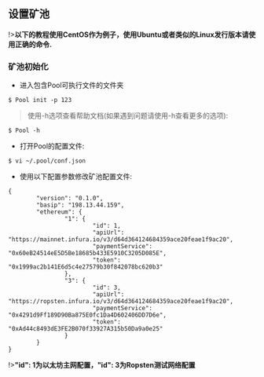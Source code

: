 ## 设置矿池 <!-- {docsify-ignore} -->

!>**以下的教程使用CentOS作为例子，使用Ubuntu或者类似的Linux发行版本请使用正确的命令.**


### 矿池初始化


+ 进入包含Pool可执行文件的文件夹

```console
$ Pool init -p 123
```

>使用-h选项查看帮助文档(如果遇到问题请使用-h查看更多的选项):

```console
$ Pool -h
```

+ 打开Pool的配置文件:

```console
$ vi ~/.pool/conf.json
```

+ 使用以下配置参数修改矿池配置文件:

```
{
        "version": "0.1.0",
        "basip": "198.13.44.159",
        "ethereum": {
                "1": {
                        "id": 1,
                        "apiUrl": "https://mainnet.infura.io/v3/d64d364124684359ace20feae1f9ac20",
                        "paymentService": "0x60eB24514eE5D5Be18685b433E5910C3205D085E",
                        "token": "0x1999ac2b141E6d5c4e27579b30f842078bc620b3"
                },
                "3": {
                        "id": 3,
                        "apiUrl": "https://ropsten.infura.io/v3/d64d364124684359ace20feae1f9ac20",
                        "paymentService": "0x4291d9Ff189D90Ba875E0fc1Da4D602406DD7D6e",
                        "token": "0xAd44c8493dE3FE2B070f33927A315b50Da9a0e25"
                }
        }
}
```

!>**"id": 1为以太坊主网配置，"id": 3为Ropsten测试网络配置**